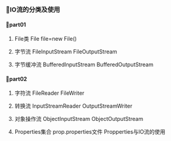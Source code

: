 ### 🎏IO流的分类及使用

#### 🎈part01

1. File类
    File file=new File()

2. 字节流
    FileInputStream
    FileOutputStream

3. 字节缓冲流
    BufferedInputStream
    BufferedOutputStream

#### 🎈part02

1. 字符流
    FileReader
    FileWriter

2. 转换流
    InputStreamReader
    OutputStreamWriter

3. 对象操作流
    ObjectInputStream
    ObjectOutputStream

4. Properties集合
    prop.properties文件
    Propperties与IO流的使用